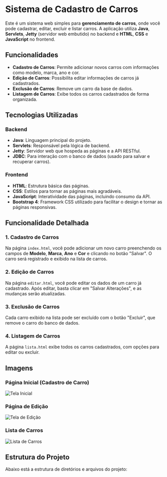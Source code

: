 # Sistema de Cadastro de Carros

Este é um sistema web simples para **gerenciamento de carros**, onde você pode cadastrar, editar, excluir e listar carros. A aplicação utiliza **Java**, **Servlets**, **Jetty** (servidor web embutido) no backend e **HTML**, **CSS** e **JavaScript** no frontend.

## Funcionalidades

- **Cadastro de Carros**: Permite adicionar novos carros com informações como modelo, marca, ano e cor.
- **Edição de Carros**: Possibilita editar informações de carros já cadastrados.
- **Exclusão de Carros**: Remove um carro da base de dados.
- **Listagem de Carros**: Exibe todos os carros cadastrados de forma organizada.

## Tecnologias Utilizadas

### Backend
- **Java**: Linguagem principal do projeto.
- **Servlets**: Responsável pela lógica de backend.
- **Jetty**: Servidor web que hospeda as páginas e a API RESTful.
- **JDBC**: Para interação com o banco de dados (usado para salvar e recuperar carros).

### Frontend
- **HTML**: Estrutura básica das páginas.
- **CSS**: Estilos para tornar as páginas mais agradáveis.
- **JavaScript**: Interatividade das páginas, incluindo consumo da API.
- **Bootstrap 4**: Framework CSS utilizado para facilitar o design e tornar as páginas responsivas.

## Funcionalidade Detalhada

### 1. Cadastro de Carros
Na página `index.html`, você pode adicionar um novo carro preenchendo os campos de **Modelo**, **Marca**, **Ano** e **Cor** e clicando no botão "Salvar". O carro será registrado e exibido na lista de carros.

### 2. Edição de Carros
Na página `editar.html`, você pode editar os dados de um carro já cadastrado. Após editar, basta clicar em "Salvar Alterações", e as mudanças serão atualizadas.

### 3. Exclusão de Carros
Cada carro exibido na lista pode ser excluído com o botão "Excluir", que remove o carro do banco de dados.

### 4. Listagem de Carros
A página `lista.html` exibe todos os carros cadastrados, com opções para editar ou excluir.

## Imagens

### Página Inicial (Cadastro de Carro)
![Tela Inicial](images/tela-inicial.png)

### Página de Edição
![Tela de Edição](images/tela-edicao.png)

### Lista de Carros
![Lista de Carros](images/lista-carros.png)

## Estrutura do Projeto

Abaixo está a estrutura de diretórios e arquivos do projeto:

